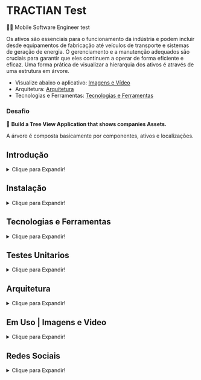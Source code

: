 # TRACTIAN Test

:iphone::large_blue_circle: Mobile Software Engineer test

Os ativos são essenciais para o funcionamento da indústria e podem incluir desde equipamentos de fabricação até veículos de transporte e sistemas de geração de energia. O gerenciamento e a manutenção adequados são cruciais para garantir que eles continuem a operar de forma eficiente e eficaz. Uma forma prática de visualizar a hierarquia dos ativos é através de uma estrutura em árvore.

- Visualize abaixo o aplicativo: [Imagens e Vídeo](#em-uso--imagens-e-video)
- Arquitetura: [Arquitetura](#arquitetura)
- Tecnologias e Ferramentas: [Tecnologias e Ferramentas](#tecnologias-e-ferramentas)

### Desafio

📌 **Build a Tree View Application that shows companies Assets.**

A árvore é composta basicamente por componentes, ativos e localizações.

## Introdução

<details>
<summary>Clique para Expandir!</summary>

Bem-vindo ao projeto Tree View Application! Este projeto foi desenvolvido como parte de um desafio técnico para construir uma aplicação que exibe os ativos das empresas em uma estrutura hierárquica de árvore. A visualização dos ativos em forma de árvore facilita a compreensão da relação entre localizações, ativos e componentes, permitindo uma gestão mais eficiente e eficaz dos recursos industriais.

Nesta aplicação, você poderá:

- Visualizar a hierarquia dos ativos em uma estrutura de árvore.
- Filtrar ativos com base em diferentes critérios, como status, texto, qrCode.
- Armazenar e recuperar dados de ativos localmente para suportar o funcionamento offline.
- Visualizar os status dos ativos de uma unidade

A seguir, você encontrará as instruções para instalação, uso e para este projeto.

</details>

## Instalação

<details>
<summary>Clique para Expandir!</summary>

To install this project, follow these steps:

1. Clone the repository:
    ```sh
    git clone https://github.com/IagoAntunes/tractian_test.git
    ```
2. Install the dependencies:
    ```sh
    flutter pub get
    ```
3. Run:
    ```sh
    flutter run
    ```
</details>

## Tecnologias e Ferramentas

<details>
<summary>Clique para Expandir!</summary>

### Tecnologias 
- Flutter

### Ferramentas
- [GetX](https://pub.dev/packages/get) - Utilizado para gerenciamento de estado, navegação, injeção de dependencias.
- [dio](https://pub.dev/packages/dio) - Package utilizado para realizar consultas(não foi usado por os dados estarem mockados).
- [get_storage](https://pub.dev/packages/get_storage) - Package utilizado para armazenamento de dados permitindo o uso offline do aplicativo.
- [internet_connection_checker](https://pub.dev/packages/internet_connection_checker) - Utilizado para verificar se o usuário possui conexão com internet.
- [qr_code_scanner](https://pub.dev/packages/qr_code_scanner) - Utilizado para ler dados de um QrCode e filtrar os ativos.
- [path_provider](https://pub.dev/packages/path_provider) - Utilizado para consultar dados mockados na pasta assets, tornando a consulta em tempo de execução dinamica sem dados fixos.

</details>

## Testes Unitarios

<details>
<summary>Clique para Expandir!</summary>

```Coverage é uma métrica que indica quantas linhas de código, instruções, condições ou caminhos do programa são testados pelo conjunto de testes unitários.```

**Coverage:** 81,2%

Os testes de unidade são usados para testar unidades individuais de código. No Flutter, os testes de unidade são escritos usando a biblioteca `flutter_test`, com auxilio de outras bibliotecas [**mocktail**](https://pub.dev/packages/mocktail)

Para executar os testes de unidade, siga estas etapas:

```dart
flutter test
```

</details>

## Arquitetura

<details>
<summary>Clique para Expandir!</summary>
  
Este projeto utiliza a **Clean Architecture** para organizar o código de maneira modular e desacoplada, facilitando a manutenção e evolução do sistema. A estrutura de pastas está organizada da seguinte forma:

### Estrutura de Pastas

```
lib
│
├── core
│
├── features
|
├── settings

```

- **domain:** Contem os códigos e regras que são compartilhadas entre as funcionalidades do aplicativo.
- **features** Contem os códigos de cada funcionalidade.
- **settings** Contem configuração de tema como estilo de cores,textos alem de injeção de dependencia.

```
features
│
├── domain
│ ├── entities
│ ├── models
│ ├── repositories
│ └── requests
│ └── responses
│
├── external
│ ├── datasources
│ └── dao
│
├── infra
│ ├── repositories
│ └── datasources
│ └── dao
│
└── presentation
├── controllers
├── pages
└── widgets
```
- **domain:** Contém as abstrações do repositório e modelos (entities) que representam os dados fundamentais da aplicação.
  - `entities:` Modelos que representam os dados.
  - `repositories:` Interfaces dos repositórios.
  - `usecases:` Casos de uso que representam as regras de negócio da aplicação.

- **external:** Responsável pela implementação das fontes de dados externas e objetos de acesso a dados (DAO).
  - `datasources:` Implementação de fontes de dados externas, como APIs.
  - `dao:` Objetos de acesso a dados para armazenamento local.

- **infra:** Contém a implementação dos repositórios e abstrações das fontes de dados.
  - `repositories:` Implementação das interfaces de repositórios definidas no domínio.
  - `datasources:` Interfaces das fontes de dados externas.

- **presentation:** Contém os códigos relacionados à interface do usuário (UI) e controladores.
  - `controllers:` Controladores que gerenciam a lógica de apresentação.
  - `pages:` Páginas da aplicação.
  - `widgets:` Componentes reutilizáveis da UI.

### Abstração de Pacotes

Para evitar acoplamento do código a pacotes específicos, foram utilizadas abstrações para pacotes como **Dio** (para requisições HTTP) e **GetStorage** (para armazenamento local). Isso garante que a aplicação mantenha a flexibilidade e possa ser facilmente adaptada ou substituída por outras implementações sem a necessidade de grandes alterações no código base.

</details>
</details>

## Em Uso | Imagens e Video

<details>
<summary>Clique para Expandir!</summary>

[<img  height="600px" width="285px" alt="Warpnet"  src="https://github.com/IagoAntunes/tractian_test/blob/main/assets/github/home_page.png"/>](HomePage)
[<img  height="600px" width="285px" alt="Warpnet"  src="https://github.com/IagoAntunes/tractian_test/blob/main/assets/github/assets_page.png"/>](AssetsPage)
[<img  height="600px" width="285px" alt="Warpnet"  src="https://github.com/IagoAntunes/tractian_test/blob/main/assets/github/assets_page_filter_energy.png"/>](AssetsPageFilterEnergy)
[<img  height="600px" width="285px" alt="Warpnet"  src="https://github.com/IagoAntunes/tractian_test/blob/main/assets/github/assets_page_filter_alert.png"/>](AssetsPageFilterAlert)
[<img  height="600px" width="285px" alt="Warpnet"  src="https://github.com/IagoAntunes/tractian_test/blob/main/assets/github/assets_page_filter_text.png"/>](AssetsPageFilterAlert)
[<img  height="600px" width="285px" alt="Warpnet"  src="https://github.com/IagoAntunes/tractian_test/blob/main/assets/github/assets_page_filter_qr.png"/>](AssetsPageFilterQr)

<details>
<summary>Paginas em Inglês!</summary>
    
[<img  height="600px" width="285px" alt="Warpnet"  src="https://github.com/IagoAntunes/tractian_test/blob/main/assets/github/home_page_english.png"/>](HomePageEnglish)
[<img  height="600px" width="285px" alt="Warpnet"  src="https://github.com/IagoAntunes/tractian_test/blob/main/assets/github/assets_page_english.png"/>](AssetsPage)
    
</details>

</details>


## Redes Sociais

<details>
<summary>Clique para Expandir!</summary>

Redes Sociais abaixo:

- [LinkedIn](https://www.linkedin.com/in/iagoaferreira/)

</details>
